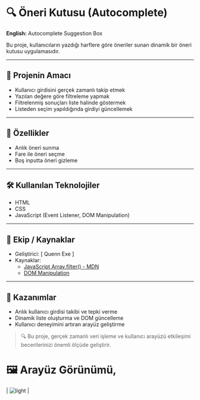 # 🔍 Öneri Kutusu (Autocomplete)  
**English:** Autocomplete Suggestion Box

Bu proje, kullanıcıların yazdığı harflere göre öneriler sunan dinamik bir öneri kutusu uygulamasıdır.

---

## 🎯 Projenin Amacı

- Kullanıcı girdisini gerçek zamanlı takip etmek
- Yazılan değere göre filtreleme yapmak
- Filtrelenmiş sonuçları liste halinde göstermek
- Listeden seçim yapıldığında girdiyi güncellemek

---

## 🚀 Özellikler

- Anlık öneri sunma
- Fare ile öneri seçme
- Boş inputta öneri gizleme

---

## 🛠️ Kullanılan Teknolojiler

- HTML  
- CSS  
- JavaScript (Event Listener, DOM Manipulation)


---

## 👥 Ekip / Kaynaklar

- Geliştirici: [ Quenn Exe ]
- Kaynaklar:
  - [JavaScript Array.filter() - MDN](https://developer.mozilla.org/en-US/docs/Web/JavaScript/Reference/Global_Objects/Array/filter)
  - [DOM Manipulation](https://developer.mozilla.org/en-US/docs/Web/API/Document_Object_Model/Manipulating_the_browser_DOM)

---

## 📌 Kazanımlar

- Anlık kullanıcı girdisi takibi ve tepki verme
- Dinamik liste oluşturma ve DOM güncelleme
- Kullanıcı deneyimini artıran arayüz geliştirme

> 🔍 Bu proje, gerçek zamanlı veri işleme ve kullanıcı arayüzü etkileşimi becerilerinizi önemli ölçüde geliştirir.

# 🖼️ Arayüz Görünümü,

| ![light](docs/ss.png) |